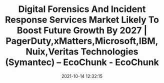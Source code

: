 ---
"title": "Digital Forensics And Incident Response Services Market Likely To Boost Future Growth By 2027 | PagerDuty,xMatters,Microsoft,IBM,Nuix,Veritas Technologies (Symantec) – EcoChunk - EcoChunk"
"date": "2021-10-14 12:32:15"
"feed_name": "GOOGLENEWSINDUSTRIAL"
"feed_website": "https://news.google.com/search?q=industrial%2Bincident&hl=en-US&gl=US&ceid=US:en"
"feed_rss": "https://news.google.com/rss/search?q=industrial%2Bincident&hl=en-US&gl=US&ceid=US:en"
"link": "https://www.ecochunk.com/18820/2021/10/14/digital-forensics-and-incident-response-services-market-likely-to-boost-future-growth-by-2027-pagerdutyxmattersmicrosoftibmnuixveritas-technologies-symantec/"
"source": "{'href': 'https://www.ecochunk.com', 'title': 'EcoChunk'}"
"file": "_posts/2021-1-1-878bd4558041494d0632bd98ce8f3df295a3d8b3.md"
"accident": "0"
"drilling": "0"
"dead": "0"
"injured": "0"
"arrested": "0"
"place": "unknown place"
"where": "unknown site"
"causes": "unknown"
"place_uri": "unknown place"
---